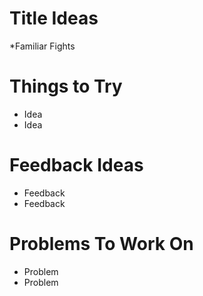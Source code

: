 # Title Ideas

*Familiar Fights 

# Things to Try

* Idea
* Idea

# Feedback Ideas

* Feedback
* Feedback

# Problems To Work On

* Problem
* Problem


